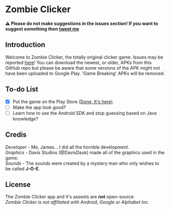 
# Zombie Clicker
**:warning: Please do not make suggestions in the issues section! If you want to suggest something then [tweet me](https://twitter.com/Incrementing/)**

## Introduction
Welcome to Zombie Clicker, the totally original clicker game.
Issues may be reported [here](https://github.com/Incrementing/ZombieClicker/issues)!
You can download the newest, or older, APKs from this GitHub repo but please be aware that some versions of the APK might not have been uploaded to Google Play. 'Game Breaking' APKs will be removed.

## To-do List
- [X] Put the game on the Play Store [(Done, It's here)](https://play.google.com/store/apps/details?id=pw.incrementing.zombieclicker).
- [ ] Make the app look good?
- [ ] Learn how to use the Android SDK and stop guessing based on Java knowledge?

## Credis
*Developer* - Me, James... I did all the horrible development.<br>
*Graphics* - Davis Studios (@DavisDauk) made all of the graphics used in the game.<br>
*Sounds* - The sounds were created by a mystery man who only wishes to be called **J-O-E**.

## License
The Zombie Clicker app and it's assests are **not** open-source.<br>
*Zombie Clicker is not affiliated with Android, Google or Alphabet Inc.*
